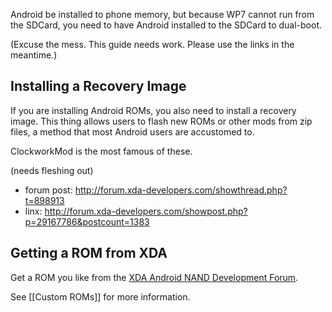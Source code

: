 Android be installed to phone memory, but because WP7 cannot run from the SDCard, you need to have Android installed to the SDCard to dual-boot.

(Excuse the mess. This guide needs work. Please use the links in the meantime.)

## Installing a Recovery Image

If you are installing Android ROMs, you also need to install a recovery image. This thing allows users to flash new ROMs or other mods from zip files, a method that most Android users are accustomed to.

ClockworkMod is the most famous of these.

(needs fleshing out)

* forum post: http://forum.xda-developers.com/showthread.php?t=898913
* linx: http://forum.xda-developers.com/showpost.php?p=29167786&postcount=1383

## Getting a ROM from XDA

Get a ROM you like from the [XDA Android NAND Development Forum](http://forum.xda-developers.com/forumdisplay.php?f=928).

See [[Custom ROMs]] for more information.


